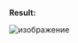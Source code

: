 **Result:**

![изображение](https://github.com/StudentPNZGTU/Others/assets/143221017/f78e0f7b-80e6-4ce2-994e-436e6b9046f8)
